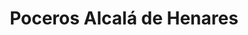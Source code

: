 ---
id: 'service-12'
title: 'Poceros Alcalá de Henares'
title2: 'Desatascos en Alcalá de Henares'
lugar: 'Alcalá'
mediumImage: 'renovation-lg.webp'
largeImage: 'desatascosalcala-md.webp'
metaContent: "✅Poceros en Alcalá de Henares. 🔝 Empresa de desatascos en Alcalá de Henares 24 horas. 📢 Desatrancos baratos con los mejores precios. ☎️​ 680 394 539"
detailBreadcrumbSubTitle: 'Single Service'
detailBreadcrumbDesc: 'Empresa de poceros en Alcalá de Henares con los mejores precios. Llámanos y compruébalo'

detailSubTitle: 'Empresa de poceros en Alcalá de Henares con los mejores precios. Llámanos y compruébalo'

parrafo: "Los mejores precios en desatascos en Alcalá de Henares - ¡llámanos y compruébalo!"

pregunta: '¿Busca una empresa de desatascos en Alcalá de Henares en la que pueda confiar? '

descripcion: 'Grupal es una empresa de poceros que lleva más de 25 años prestando servicios en Alcalá de Henares. Somos la empresa líder en desatascos en Alcalá, y además ofrecemos a la Comunidad de Madrid los servicios de pocería más económicos. Nuestros trabajadores son los mejores del sector, y nuestra tecnología de vanguardia garantiza que ofrecemos el mejor servicio al mejor precio. Con nuestros conocimientos especializados y nuestra experiencia, siempre podemos ofrecer la mejor solución a nuestros clientes. Ponte en contacto con nosotros hoy mismo para solicitar un presupuesto gratuito. '

descripcion1: "Seguramente te puedas imaginar que un pocero se dedica principalmente a la construcción de pozos. Ciertamente, así es. Nuestros poceros son expertos en la construcción y perforación de estos pozos y también de su reparación. Además, llevamos a cabo la instalación de todas las tuberías necesarias para la extracción del agua, así como el alcantarillado por donde se desvían los depósitos y desechos. "

detailDesc: 'Para que tu pozo tenga un buen funcionamiento, llevamos a cabo toda clase de tareas de mantenimiento. Algunas de las más rutinarias son las que tienen que ver con la limpieza y vaciado de las fosas sépticas, mientras que otras se centran en los problemas como a la hora de llevar a cabo desatascos o desatrancos en Alcalá de Henares. '


pregunta2: '¿Necesitas una empresa de limpieza de desagües en Alcalá que sea fiable y competente? '

descripcion2: "¡No busques más que Grupal! Tenemos más de 25 años de experiencia en el sector, y nuestro equipo de profesionales experimentados y cualificados está siempre preparado para ayudarte a que tu propiedad vuelva a ser la de antes. Desde una simple limpieza de desagües hasta la eliminación total de las aguas residuales, ¡podemos encargarnos de todo! "

pregunta4: "¿Buscas una forma fiable y asequible de limpiar y desatascar tu negocio/vivienda?"

option1: "Gracias a los avances tecnológicos con los que cuentan nuestros poceros en Alcalá de Henares, extraer agua del suelo, para nosotros, no supone apenas esfuerzo. De esta forma, no tendrás que preocuparte ya que no vamos a tener la necesidad de cavar ninguna zanja y llevaremos a cabo la reparación de tu avería de la forma menos invasiva posible. "

option2: "Para que te puedas hacer una idea de las técnicas que llevamos a cabo en Grupal, somos capaces de arreglar una tubería desde dentro, aprovechando para introducirnos en la misma el propio agujero que ha dado origen a la rotura. Tu negocio o vivienda volverá a la normalidad cuanto antes."

option3: "Durante todos estos años hemos aprendido que las averías siempre se presentan sin avisar. Por este motivo, llevamos a cabo todas nuestras tareas de reparación cuando más lo necesites sin importar si es festivo o fin de semana. "

option4: "Independientemente de cuando acudamos para resolver tu avería, siempre te ofreceremos el mejor servicio al mejor precio del mercado, ¡insuperables!."

contenido: '<ul>
<li>✔ COMUNIDADES DE PROPIETARIOS</li>
<li>✔ COMUNIDADES DE VECINOS</li>
<li>✔ ARQUITECTOS</li>
<li>✔ ADMINISTRADORES DE FINCAS</li>
<li>✔ MANTENIMIENTO DE EMPRESAS</li>
<li>✔ PROPIETARIOS DE CHALETS Y PISOS</li>
<li>✔ AYUNTAMIENTOS</li>
<li>✔ EMPRESAS CONSTRUCTORAS</li>
<li>✔ ASEGURADORAS</li>
<li>✔ COLEGIOS</li>
<li>✔ AUTÓNOMOS</li>
</ul><br/>
<p>Contamos con ofertas especiales en todos nuestros servicios destinados a Empresas y Administradores de Fincas. <br/>
<a class="link" href="http://grupalsl.es/contacto">Contacta con nosotros </a>y pídenos toda la información que necesites.</p>
'



isFeatured: true
---